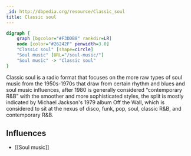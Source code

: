 ```yaml
---
_id: http://dbpedia.org/resource/Classic_soul
title: Classic soul
---
```


```dot
digraph {
	graph [bgcolor="#F3DDB8" rankdir=LR]
	node [color="#26242F" penwidth=3.0]
	"Classic soul" [shape=circle]
	"Soul music" [URL="/soul-music/"]
	"Soul music" -> "Classic soul"
}
```

Classic soul is a radio format that focuses on the more raw types of soul music from the 1950s-1970s that draw from certain rhythm and blues and soul music influences, after 1980 is generally considered “contemporary R&B” with the smoother and more sophisticated styles, the split is mostly indicated by Michael Jackson's 1979 album Off the Wall, which is considered to sit at the nexus of disco, funk, pop, soul, classic R&B, and contemporary R&B.

## Influences

- [[Soul music]]

